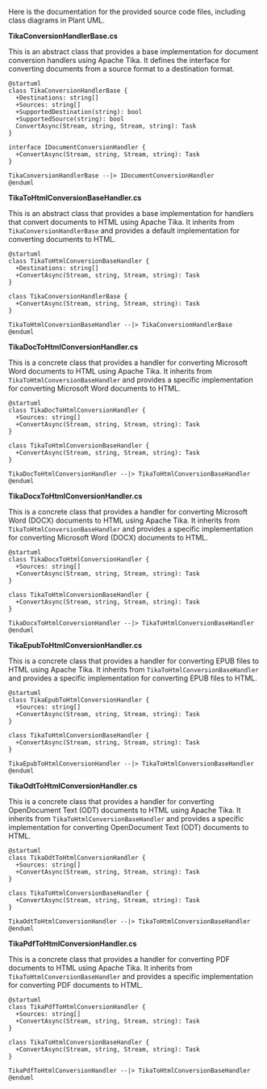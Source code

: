 Here is the documentation for the provided source code files, including class diagrams in Plant UML.

**TikaConversionHandlerBase.cs**

This is an abstract class that provides a base implementation for document conversion handlers using Apache Tika. It defines the interface for converting documents from a source format to a destination format.

```plantuml
@startuml
class TikaConversionHandlerBase {
  +Destinations: string[]
  +Sources: string[]
  +SupportedDestination(string): bool
  +SupportedSource(string): bool
  ConvertAsync(Stream, string, Stream, string): Task
}

interface IDocumentConversionHandler {
  +ConvertAsync(Stream, string, Stream, string): Task
}

TikaConversionHandlerBase --|> IDocumentConversionHandler
@enduml
```

**TikaToHtmlConversionBaseHandler.cs**

This is an abstract class that provides a base implementation for handlers that convert documents to HTML using Apache Tika. It inherits from `TikaConversionHandlerBase` and provides a default implementation for converting documents to HTML.

```plantuml
@startuml
class TikaToHtmlConversionBaseHandler {
  +Destinations: string[]
  +ConvertAsync(Stream, string, Stream, string): Task
}

class TikaConversionHandlerBase {
  +ConvertAsync(Stream, string, Stream, string): Task
}

TikaToHtmlConversionBaseHandler --|> TikaConversionHandlerBase
@enduml
```

**TikaDocToHtmlConversionHandler.cs**

This is a concrete class that provides a handler for converting Microsoft Word documents to HTML using Apache Tika. It inherits from `TikaToHtmlConversionBaseHandler` and provides a specific implementation for converting Microsoft Word documents to HTML.

```plantuml
@startuml
class TikaDocToHtmlConversionHandler {
  +Sources: string[]
  +ConvertAsync(Stream, string, Stream, string): Task
}

class TikaToHtmlConversionBaseHandler {
  +ConvertAsync(Stream, string, Stream, string): Task
}

TikaDocToHtmlConversionHandler --|> TikaToHtmlConversionBaseHandler
@enduml
```

**TikaDocxToHtmlConversionHandler.cs**

This is a concrete class that provides a handler for converting Microsoft Word (DOCX) documents to HTML using Apache Tika. It inherits from `TikaToHtmlConversionBaseHandler` and provides a specific implementation for converting Microsoft Word (DOCX) documents to HTML.

```plantuml
@startuml
class TikaDocxToHtmlConversionHandler {
  +Sources: string[]
  +ConvertAsync(Stream, string, Stream, string): Task
}

class TikaToHtmlConversionBaseHandler {
  +ConvertAsync(Stream, string, Stream, string): Task
}

TikaDocxToHtmlConversionHandler --|> TikaToHtmlConversionBaseHandler
@enduml
```

**TikaEpubToHtmlConversionHandler.cs**

This is a concrete class that provides a handler for converting EPUB files to HTML using Apache Tika. It inherits from `TikaToHtmlConversionBaseHandler` and provides a specific implementation for converting EPUB files to HTML.

```plantuml
@startuml
class TikaEpubToHtmlConversionHandler {
  +Sources: string[]
  +ConvertAsync(Stream, string, Stream, string): Task
}

class TikaToHtmlConversionBaseHandler {
  +ConvertAsync(Stream, string, Stream, string): Task
}

TikaEpubToHtmlConversionHandler --|> TikaToHtmlConversionBaseHandler
@enduml
```

**TikaOdtToHtmlConversionHandler.cs**

This is a concrete class that provides a handler for converting OpenDocument Text (ODT) documents to HTML using Apache Tika. It inherits from `TikaToHtmlConversionBaseHandler` and provides a specific implementation for converting OpenDocument Text (ODT) documents to HTML.

```plantuml
@startuml
class TikaOdtToHtmlConversionHandler {
  +Sources: string[]
  +ConvertAsync(Stream, string, Stream, string): Task
}

class TikaToHtmlConversionBaseHandler {
  +ConvertAsync(Stream, string, Stream, string): Task
}

TikaOdtToHtmlConversionHandler --|> TikaToHtmlConversionBaseHandler
@enduml
```

**TikaPdfToHtmlConversionHandler.cs**

This is a concrete class that provides a handler for converting PDF documents to HTML using Apache Tika. It inherits from `TikaToHtmlConversionBaseHandler` and provides a specific implementation for converting PDF documents to HTML.

```plantuml
@startuml
class TikaPdfToHtmlConversionHandler {
  +Sources: string[]
  +ConvertAsync(Stream, string, Stream, string): Task
}

class TikaToHtmlConversionBaseHandler {
  +ConvertAsync(Stream, string, Stream, string): Task
}

TikaPdfToHtmlConversionHandler --|> TikaToHtmlConversionBaseHandler
@enduml
```

